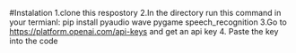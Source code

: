 #Instalation
1.clone this respostory
2.In the directory run this command in your termianl: pip install pyaudio wave pygame speech_recognition
3.Go to https://platform.openai.com/api-keys and get an api key
4. Paste the key into the code

